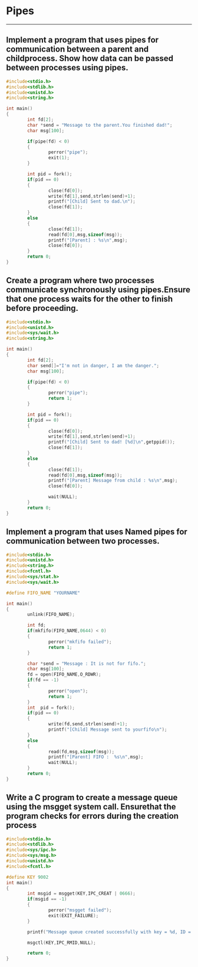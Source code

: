 # Pipes 
---
## Implement a program that uses pipes for communication between a parent and childprocess. Show how data can be passed between processes using pipes.
```c
#include<stdio.h>
#include<stdlib.h>
#include<unistd.h>
#include<string.h>

int main()
{
        int fd[2];
        char *send = "Message to the parent.You finished dad!";
        char msg[100];

        if(pipe(fd) < 0)
        {
                perror("pipe");
                exit(1);
        }

        int pid = fork();
        if(pid == 0)
        {
                close(fd[0]);
                write(fd[1],send,strlen(send)+1);
                printf("[Child] Sent to dad.\n");
                close(fd[1]);
        }
        else
        {
                close(fd[1]);
                read(fd[0],msg,sizeof(msg));
                printf("[Parent] : %s\n",msg);
                close(fd[0]);
        }
        return 0;
}
```
## Create a program where two processes communicate synchronously using pipes.Ensure that one process waits for the other to finish before proceeding.
```c
#include<stdio.h>
#include<unistd.h>
#include<sys/wait.h>
#include<string.h>

int main()
{
        int fd[2];
        char send[]="I'm not in danger, I am the danger.";
        char msg[100];

        if(pipe(fd) < 0)
        {
                perror("pipe");
                return 1;
        }

        int pid = fork();
        if(pid == 0)
        {
                close(fd[0]);
                write(fd[1],send,strlen(send)+1);
                printf("[Child] Sent to dad! [%d]\n",getppid());
                close(fd[1]);
        }
        else
        {
                close(fd[1]);
                read(fd[0],msg,sizeof(msg));
                printf("[Parent] Message from child : %s\n",msg);
                close(fd[0]);

                wait(NULL);
        }
        return 0;
}
```
## Implement a program that uses Named pipes for communication between two processes.
```c
#include<stdio.h>
#include<unistd.h>
#include<string.h>
#include<fcntl.h>
#include<sys/stat.h>
#include<sys/wait.h>

#define FIFO_NAME "YOURNAME"

int main()
{
        unlink(FIFO_NAME);

        int fd;
        if(mkfifo(FIFO_NAME,0644) < 0)
        {
                perror("mkfifo failed");
                return 1;
        }

        char *send = "Message : It is not for fifo.";
        char msg[100];
        fd = open(FIFO_NAME,O_RDWR);
        if(fd == -1)
        {
                perror("open");
                return 1;
        }
        int  pid = fork();
        if(pid == 0)
        {
                write(fd,send,strlen(send)+1);
                printf("[Child] Message sent to yourfifo\n");
        }
        else
        {
                read(fd,msg,sizeof(msg));
                printf("[Parent] FIFO :  %s\n",msg);
                wait(NULL);
        }
        return 0;
}
```
## Write a C program to create a message queue using the msgget system call. Ensurethat the program checks for errors during the creation process
```c
#include<stdio.h>
#include<stdlib.h>
#include<sys/ipc.h>
#include<sys/msg.h>
#include<unistd.h>
#include<fcntl.h>

#define KEY 9002
int main()
{
        int msgid = msgget(KEY,IPC_CREAT | 0666);
        if(msgid == -1)
        {
                perror("msgget failed");
                exit(EXIT_FAILURE);
        }

        printf("Message queue created successfully with key = %d, ID = %d\n",KEY,msgid);

        msgctl(KEY,IPC_RMID,NULL);

        return 0;
}
```
